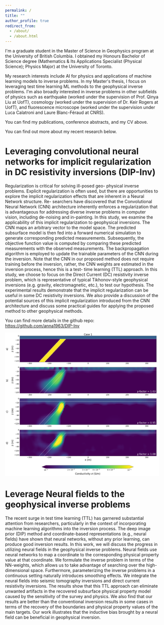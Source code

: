 ```yaml
---
permalink: /
title: ""
author_profile: true
redirect_from: 
  - /about/
  - /about.html
---
```


I'm a graduate student in the Master of Science in Geophysics program at the University of British Columbia. I obtained my Honours Bachelor of Science degree (Mathematics & Its Applications Specialist (Physical Science); Physics Major) at the University of Toronto.

My research interests include AI for physics and applications of machine learning models to inverse problems. In my Master's thesis, I focus on leveraging test time learning ML methods to the geophysical inverse problems. I'm also broadly interested in inverse problems in other subfields of physics such as earthquake (worked under the supervision of Prof. Qinya Liu at UofT), cosmology (worked under the supervision of Dr. Keir Rogers at UofT), and fluorescence microscope (worked under the supervision under Luca Calatroni and Laure Blanc-Féraud at CNRS).

You can find my publications, conference abstracts, and my CV above.

You can find out more about my recent research below.

Leveraging convolutional neural networks for implicit regularization in DC resistivity inversions (DIP-Inv) 
======
Regularization is critical for solving ill-posed geo- physical inverse problems. Explicit regularization is often used, but there are opportunities to explore the implicit regularization effects that are inherent in a Neural Network structure. Re- searchers have discovered that the Convolutional Neural Network (CNN) architecture inherently enforces a regularization that is advantageous for addressing diverse inverse problems in computer vision, including de-noising and in-painting. In this study, we examine the applicability of this implicit regularization to geophysical inversions. The CNN maps an arbitrary vector to the model space. The predicted subsurface model is then fed into a forward numerical simulation to generate corresponding predicted measurements. Subsequently, the objective function value is computed by comparing these predicted measurements with the observed measurements. The backpropagation algorithm is employed to update the trainable parameters of the CNN during the inversion. Note that the CNN in our proposed method does not require training before the inversion, rather, the CNN weights are estimated in the inversion process, hence this is a test- time learning (TTL) approach. In this study, we choose to focus on the Direct Current (DC) resistivity inverse problem, which is representative of typical Tikhonov-style geophysical inversions (e.g. gravity, electromagnetic, etc.), to test our hypothesis. The experimental results demonstrate that the implicit regularization can be useful in some DC resistivity inversions. We also provide a discussion of the potential sources of this implicit regularization introduced from the CNN architecture and discuss some practical guides for applying the proposed method to other geophysical methods.

You can find more details in the github repo: https://github.com/anna1963/DIP-Inv

<img src='/images/AGU23.png'>

Leverage Neural fields to the geophysical inverse problems 
======
The recent surge in test time learning (TTL) has garnered substantial attention from researchers, particularly in the context of incorporating machine learning algorithms into the inversion process. The deep image prior (DIP) method and coordinate-based representations (e.g., neural fields) have shown that neural networks, without any prior learning, can produce good inversion results. In this work, we will discuss the progress in utilizing neural fields in the geophysical inverse problems. Neural fields use neural networks to map a coordinate to the corresponding physical property value at that coordinate. We formulate the inverse problem in terms of the NN-weights, which allows us to take advantage of searching over the high-dimensional space.  Furthermore, parameterizing the inverse problems in a continuous setting naturally introduces smoothing effects. We integrate the neural fields into seismic tomography inversions and direct current resistivity inversions. The results show that this TTL approach can eliminate unwanted artifacts in the recovered subsurface physical property model caused by the sensitivity of the survey and physics. We also find that our results are better than the conventional inversion results in some cases in terms of the recovery of the boundaries and physical property values of the main targets. Our work illustrates that the inductive bias brought by a neural field can be beneficial in geophysical inversion. 



